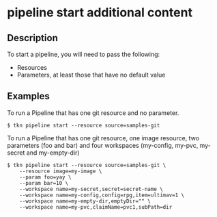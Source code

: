 # pipeline start additional content

## Description

To start a pipeline, you will need to pass the following:

- Resources
- Parameters, at least those that have no default value

## Examples

To run a Pipeline that has one git resource and no parameter.

	$ tkn pipeline start --resource source=samples-git


To run a Pipeline that has one git resource, one image resource,
two parameters (foo and bar) and four workspaces (my-config, my-pvc,
my-secret and my-empty-dir)


	$ tkn pipeline start --resource source=samples-git \
		--resource image=my-image \
		--param foo=yay \
		--param bar=10 \
		--workspace name=my-secret,secret=secret-name \
		--workspace name=my-config,config=rpg,item=ultimav=1 \
		--workspace name=my-empty-dir,emptyDir="" \
		--workspace name=my-pvc,claimName=pvc1,subPath=dir
